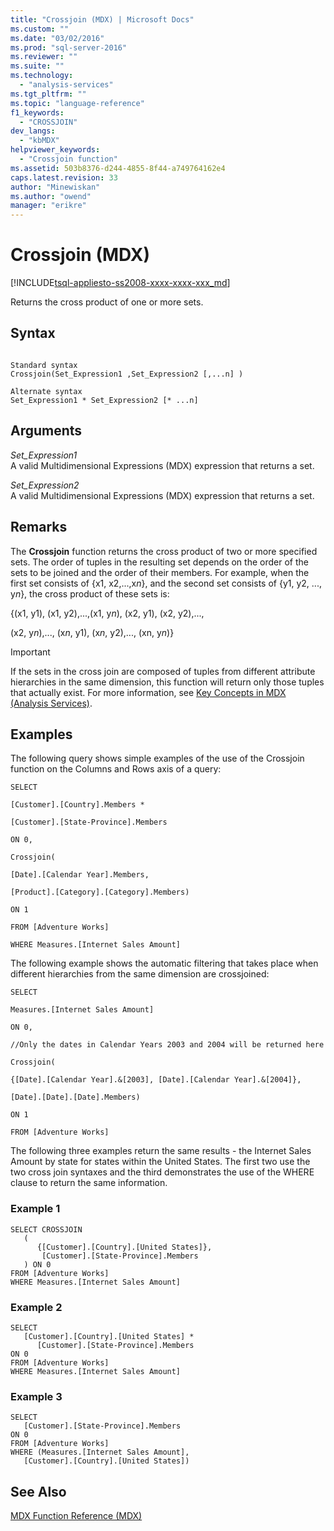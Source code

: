 ```yaml
---
title: "Crossjoin (MDX) | Microsoft Docs"
ms.custom: ""
ms.date: "03/02/2016"
ms.prod: "sql-server-2016"
ms.reviewer: ""
ms.suite: ""
ms.technology: 
  - "analysis-services"
ms.tgt_pltfrm: ""
ms.topic: "language-reference"
f1_keywords: 
  - "CROSSJOIN"
dev_langs: 
  - "kbMDX"
helpviewer_keywords: 
  - "Crossjoin function"
ms.assetid: 503b8376-d244-4855-8f44-a749764162e4
caps.latest.revision: 33
author: "Minewiskan"
ms.author: "owend"
manager: "erikre"
---
```

# Crossjoin (MDX)
[!INCLUDE[tsql-appliesto-ss2008-xxxx-xxxx-xxx_md](../includes/tsql-appliesto-ss2008-xxxx-xxxx-xxx-md.md)]

  Returns the cross product of one or more sets.  
  
## Syntax  
  
```  
  
Standard syntax  
Crossjoin(Set_Expression1 ,Set_Expression2 [,...n] )  
  
Alternate syntax  
Set_Expression1 * Set_Expression2 [* ...n]  
```  
  
## Arguments  
 *Set_Expression1*  
 A valid Multidimensional Expressions (MDX) expression that returns a set.  
  
 *Set_Expression2*  
 A valid Multidimensional Expressions (MDX) expression that returns a set.  
  
## Remarks  
 The **Crossjoin** function returns the cross product of two or more specified sets. The order of tuples in the resulting set depends on the order of the sets to be joined and the order of their members. For example, when the first set consists of {x1, x2,...,x*n*}, and the second set consists of {y1, y2, ..., y*n*}, the cross product of these sets is:  
  
 {(x1, y1), (x1, y2),...,(x1, y*n*), (x2, y1), (x2, y2),...,  
  
 (x2, y*n*),..., (x*n*, y1), (x*n*, y2),..., (xn, y*n*)}  
  
> [!IMPORTANT]  
>  If the sets in the cross join are composed of tuples from different attribute hierarchies in the same dimension, this function will return only those tuples that actually exist. For more information, see [Key Concepts in MDX &#40;Analysis Services&#41;](../analysis-services/multidimensional-models/mdx/key-concepts-in-mdx-analysis-services.md).  
  
## Examples  
 The following query shows simple examples of the use of the Crossjoin function on the Columns and Rows axis of a query:  
  
 `SELECT`  
  
 `[Customer].[Country].Members *`  
  
 `[Customer].[State-Province].Members`  
  
 `ON 0,`  
  
 `Crossjoin(`  
  
 `[Date].[Calendar Year].Members,`  
  
 `[Product].[Category].[Category].Members)`  
  
 `ON 1`  
  
 `FROM [Adventure Works]`  
  
 `WHERE Measures.[Internet Sales Amount]`  
  
 The following example shows the automatic filtering that takes place when different hierarchies from the same dimension are crossjoined:  
  
 `SELECT`  
  
 `Measures.[Internet Sales Amount]`  
  
 `ON 0,`  
  
 `//Only the dates in Calendar Years 2003 and 2004 will be returned here`  
  
 `Crossjoin(`  
  
 `{[Date].[Calendar Year].&[2003], [Date].[Calendar Year].&[2004]},`  
  
 `[Date].[Date].[Date].Members)`  
  
 `ON 1`  
  
 `FROM [Adventure Works]`  
  
 The following three examples return the same results - the Internet Sales Amount by state for states within the United States. The first two use the two cross join syntaxes and the third demonstrates the use of the WHERE clause to return the same information.  
  
### Example 1  
  
```  
SELECT CROSSJOIN  
   (  
      {[Customer].[Country].[United States]},  
       [Customer].[State-Province].Members  
   ) ON 0   
FROM [Adventure Works]  
WHERE Measures.[Internet Sales Amount]  
```  
  
### Example 2  
  
```  
SELECT   
   [Customer].[Country].[United States] *   
      [Customer].[State-Province].Members  
ON 0   
FROM [Adventure Works]  
WHERE Measures.[Internet Sales Amount]  
```  
  
### Example 3  
  
```  
SELECT   
   [Customer].[State-Province].Members  
ON 0   
FROM [Adventure Works]  
WHERE (Measures.[Internet Sales Amount],  
   [Customer].[Country].[United States])  
```  
  
## See Also  
 [MDX Function Reference &#40;MDX&#41;](../mdx/mdx-function-reference-mdx.md)  
  
  

